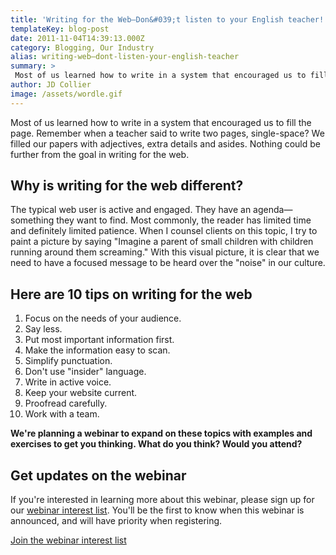 ```yaml
---
title: 'Writing for the Web—Don&#039;t listen to your English teacher!'
templateKey: blog-post
date: 2011-11-04T14:39:13.000Z
category: Blogging, Our Industry
alias: writing-web—dont-listen-your-english-teacher
summary: > 
 Most of us learned how to write in a system that encouraged us to fill the page. Remember when a teacher said to write two pages, single-space? We filled our papers with adjectives, extra details and asides. Nothing could be further from the goal in writing for the web.
author: JD Collier
image: /assets/wordle.gif
---
```


Most of us learned how to write in a system that encouraged us to fill the page. Remember when a teacher said to write two pages, single-space? We filled our papers with adjectives, extra details and asides. Nothing could be further from the goal in writing for the web.

Why is writing for the web different?
-------------------------------------

The typical web user is active and engaged. They have an agenda—something they want to find. Most commonly, the reader has limited time and definitely limited patience. When I counsel clients on this topic, I try to paint a picture by saying "Imagine a parent of small children with children running around them screaming." With this visual picture, it is clear that we need to have a focused message to be heard over the "noise" in our culture.

Here are 10 tips on writing for the web
---------------------------------------

1.  Focus on the needs of your audience.
2.  Say less.
3.  Put most important information first.
4.  Make the information easy to scan.
5.  Simplify punctuation.
6.  Don't use "insider" language.
7.  Write in active voice.
8.  Keep your website current.
9.  Proofread carefully.
10.  Work with a team.

**We're planning a webinar to expand on these topics with examples and exercises to get you thinking. What do you think? Would you attend?**

Get updates on the webinar
--------------------------

If you're interested in learning more about this webinar, please sign up for our [webinar interest list](/next-webinar). You'll be the first to know when this webinar is announced, and will have priority when registering.

[Join the webinar interest list](/next-webinar)